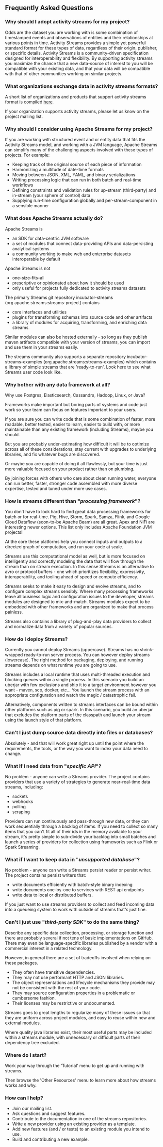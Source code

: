 ## Frequently Asked Questions

###    Why should I adopt activity streams for my project?

Odds are the dataset you are working with is some combination of timestamped events and observations of entities and their relationships at various points in time.  Activity Streams provides a simple yet powerful standard format for these types of data, regardless of their origin, publisher, or specific details.  Activity Streams is a community-driven specification designed for interoperability and flexibility.  By supporting activity streams you maximize the chance that a new data-source of interest to you will be compatible with your existing data, and that your data will be compatible with that of other communities working on similar projects.  

###    What organizations exchange data in activity streams formats?

A short list of organizations and products that support activity streams format is compiled [here](who.html "here").

If your organization supports activity streams, please let us know on the project mailing list.

###    Why should I consider using Apache Streams for my project?

If you are working with structured event and or entity data that fits the Activity Streams model, and working with a JVM language, Apache Streams can simplify many of the challenging aspects involved with these types of projects.  For example:

* Keeping track of the original source of each piece of information
* Harmonizing a multitude of date-time formats
* Moving between JSON, XML, YAML, and binary serializations
* Writing processing logic that can run in both batch and real-time workflows
* Defining constraints and validation rules for up-stream (third-party) and in-stream (your sphere of control) data
* Supplying run-time configuration globally and per-stream-component in a sensible manner

###    What does Apache Streams actually do?

Apache Streams is

* an SDK for data-centric JVM software
* a set of modules that connect data-providing APIs and data-persisting analytical systems
* a community working to make web and enterprise datasets interoperable by default

Apache Streams is not

* one-size-fits-all
* prescriptive or opinionated about how it should be used
* only useful for projects fully dedicated to activity streams datasets

The primary Streams git repository incubator-streams (org.apache.streams:streams-project) contains
 
* core interfaces and utilities
* plugins for transforming schemas into source code and other artifacts
* a library of modules for acquiring, transforming, and enriching data streams.

Similar modules can also be hosted externally - so long as they publish maven artifacts compatible with your version of streams, you can import and use them in your streams easily.

The streams community also supports a separate repository incubator-streams-examples (org.apache.streams:streams-examples) which contains a library of simple streams that are 'ready-to-run'.  Look here to see what Streams user code look like.

###    Why bother with any data framework at all?

Why use Postgres, Elasticsearch, Cassandra, Hadoop, Linux, or Java?

Frameworks make important but boring parts of systems and code just work so your team can focus on features important to your users.

If you are sure you can write code that is some combination of faster, more readable, better tested, easier to learn, easier to build with, or more maintainable than any existing framework (including Streams), maybe you should.

But you are probably under-estimating how difficult it will be to optimize across all of these considerations, stay current with upgrades to underlying libraries, and fix whatever bugs are discovered.

Or maybe you are capable of doing it all flawlessly, but your time is just more valuable focused on your product rather than on plumbing.

By joining forces with others who care about clean running water, everyone can run better, faster, stronger code assembled with more diverse expertise, tested and tuned under more use cases.

###    How is streams different than "*processing framework*"?

You don't have to look hard to find great data processing frameworks for batch or for real-time.  Pig, Hive, Storm, Spark, Samza, Flink, and Google Cloud Dataflow (soon-to-be Apache Beam) are all great.  Apex and NiFi are interesting newer options.  This list only includes Apache Foundation JVM projects!

At the core these platforms help you connect inputs and  outputs to a directed graph of computation, and run your code at scale.

Streams use this computational model as well, but is more focused on intelligently and correctly modeling the data that will flow through the stream than on stream execution.  In this sense Streams is an alternative to avro or protocol buffers - one which prioritizes flexibility, expressivity, interoperability, and tooling ahead of speed or compute efficiency.

Streams seeks to make it easy to design and evolve streams, and to configure complex streams sensibly.  Where many processing frameworks leave all business logic and configuration issues to the developer, streams modules are designed to mix-and-match.  Streams modules expect to be embedded with other frameworks and are organized to make that process painless.

Streams also contains a library of plug-and-play data providers to collect and normalize data from a variety of popular sources.

###    How do I deploy Streams?

Currently you cannot deploy Streams (uppercase).  Streams has no shrink-wrapped ready-to-run server process.  You can however deploy streams (lowercase).  The right method for packaging, deploying, and running streams depends on what runtime you are going to use.

Streams includes a local runtime that uses multi-threaded execution and blocking queues within a single process.  In this scenario you build an uberjar with few exclusions and ship it to a target environment however you want - maven, scp, docker, etc...  You launch the stream process with an appropriate configuration and watch the magic / catastrophic fail.

Alternatively, components written to streams interfaces can be bound within other platforms such as pig or spark.  In this scenario, you build an uberjar that excludes the platform parts of the classpath and launch your stream using the launch style of that platform.

###    Can't I just dump source data directly into files or databases?

Absolutely - and that will work great right up until the point where the requirements, the tools, or the way you want to index your data need to change.

###    What if I need data from "*specific API*"?

No problem - anyone can write a Streams provider.  The project contains providers that use a variety of strategies to generate near-real-time data streams, including:

* sockets
* webhooks
* polling
* scraping

Providers can run continuously and pass-through new data, or they can work sequentially through a backlog of items.  If you need to collect so many items that you can't fit all of their ids in the memory available to your stream, it's pretty simple to sub-divide your backlog into small batches and launch a series of providers for collection using frameworks such as Flink or Spark Streaming.

###    What if I want to keep data in "*unsupported database*"?

No problem - anyone can write a Streams persist reader or persist writer.  The project contains persist writers that:

* write documents efficiently with batch-style binary indexing
* write documents one-by-one to services with REST api endpoints
* write data to local or distributed buffers.

If you just want to use streams providers to collect and feed incoming data into a queueing system to work with outside of streams that's just fine.

###    Can't I just use "*third-party SDK*" to do the same thing?

Describe any specific data collection, processing, or storage function and there are probably several if not tens of basic implementations on GitHub.  There may even be language-specific libraries published by a vendor with a commercial interest in a related technology.

However, in general there are a set of tradeoffs involved when relying on these packages.

* They often have transitive dependencies.
* They may not use performant HTTP and JSON libraries.
* The object representations and lifecycle mechanisms they provide may not be consistent with the rest of your code.
* They may source configuration properties in a problematic or cumbersome fashion.
* Their licenses may be restrictive or undocumented.

Streams goes to great lengths to regularize many of these issues so that they are uniform across project modules, and easy to reuse within new and external modules.

Where quality java libraries exist, their most useful parts may be included within a streams module, with unnecessary or difficult parts of their dependency tree excluded.

###    Where do I start?

Work your way through the 'Tutorial' menu to get up and running with streams.

Then browse the 'Other Resources' menu to learn more about how streams works and why.

###    How can I help?

* Join our mailing list.
* Ask questions and suggest features.
* Contribute to the documentation in one of the streams repositories.
* Write a new provider using an existing provider as a template.
* Add new features (and / or tests) to an existing module you intend to use.
* Build and contributing a new example.
